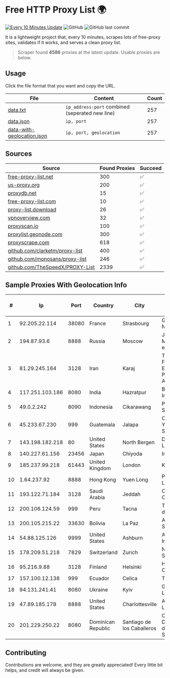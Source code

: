 
# Free HTTP Proxy List 🌍

[![Every 10 Minutes Update](https://github.com/mertguvencli/http-proxy-list/actions/workflows/main.yml/badge.svg?branch=main)](https://github.com/mertguvencli/http-proxy-list/actions/workflows/main.yml)
![GitHub](https://img.shields.io/github/license/mertguvencli/http-proxy-list)
![GitHub last commit](https://img.shields.io/github/last-commit/mertguvencli/http-proxy-list)

It is a lightweight project that, every 10 minutes, scrapes lots of free-proxy sites, validates if it works, and serves a clean proxy list.


> Scraper found **4586** proxies at the latest update. Usable proxies are below.

## Usage

Click the file format that you want and copy the URL.


|File|Content|Count|
|----|-------|-----|
|[data.txt](https://raw.githubusercontent.com/mertguvencli/http-proxy-list/main/proxy-list/data.txt)|`ip_address:port` combined (seperated new line)|257|
|[data.json](https://raw.githubusercontent.com/mertguvencli/http-proxy-list/main/proxy-list/data.json)|`ip, port`|257|
|[data-with-geolocation.json](https://raw.githubusercontent.com/mertguvencli/http-proxy-list/main/proxy-list/data-with-geolocation.json)|`ip, port, geolocation`|257|

## Sources

|Source|Found Proxies|Succeed|
|------|-------------|-------|
|[free-proxy-list.net](https://free-proxy-list.net)|300|✅|
|[us-proxy.org](https://www.us-proxy.org)|200|✅|
|[proxydb.net](http://proxydb.net)|15|✅|
|[free-proxy-list.com](https://free-proxy-list.com/?page=&port=&type%5B%5D=http&type%5B%5D=https&up_time=0&search=Search)|10|✅|
|[proxy-list.download](https://www.proxy-list.download/HTTP)|26|✅|
|[vpnoverview.com](https://vpnoverview.com/privacy/anonymous-browsing/free-proxy-servers)|32|✅|
|[proxyscan.io](https://www.proxyscan.io)|100|✅|
|[proxylist.geonode.com](https://proxylist.geonode.com/api/proxy-list?limit=300&page=1&sort_by=lastChecked&sort_type=desc&protocols=http,https)|300|✅|
|[proxyscrape.com](https://api.proxyscrape.com/v2/?request=displayproxies&protocol=http&timeout=10000&country=all&ssl=all&anonymity=all)|618|✅|
|[github.com/clarketm/proxy-list](https://raw.githubusercontent.com/clarketm/proxy-list/master/proxy-list-raw.txt)|400|✅|
|[github.com/monosans/proxy-list](https://raw.githubusercontent.com/monosans/proxy-list/main/proxies/http.txt)|246|✅|
|[github.com/TheSpeedX/PROXY-List](https://raw.githubusercontent.com/TheSpeedX/PROXY-List/master/http.txt)|2339|✅|


## Sample Proxies With Geolocation Info

|#|Ip|Port|Country|City|Internet Service Provider|
|-|--|----|-------|----|-------------------------|
|1|92.205.22.114|38080|France|Strasbourg|GD MASS Network|
|2|194.87.93.6|8888|Russia|Moscow|JSC Mediasoft ekspert|
|3|81.29.245.164|3128|Iran|Karaj|Tose'h Fanavari Ertebabat Pasargad Arian Co. PJS|
|4|117.251.103.186|8080|India|Hazratpur|BSNL Internet|
|5|49.0.2.242|8090|Indonesia|Cikarawang|PT Usaha Adi Sanggoro|
|6|45.233.67.230|999|Guatemala|Jalapa|Conectividad Y Tecnologia S.A|
|7|143.198.182.218|80|United States|North Bergen|DigitalOcean, LLC|
|8|140.227.61.156|23456|Japan|Chiyoda|InfoSphere|
|9|185.237.99.218|61443|United Kingdom|London|Kamatera Inc|
|10|1.64.237.92|8888|Hong Kong|Yuen Long|PCCW IMS Limited|
|11|193.122.71.184|3128|Saudi Arabia|Jeddah|Oracle Corporation|
|12|200.106.124.59|999|Peru|Tacna|Telefonica del Peru|
|13|200.105.215.22|33630|Bolivia|La Paz|AXS Bolivia S. A.|
|14|54.88.125.126|9999|United States|Ashburn|Amazon.com, Inc.|
|15|178.209.51.218|7829|Switzerland|Zurich|Nine Internet Solutions AG|
|16|95.216.9.88|3128|Finland|Helsinki|Hetzner Online GmbH|
|17|157.100.12.138|999|Ecuador|Celica|Telconet S.A|
|18|94.131.241.41|8080|Ukraine|Kyiv|Gigacloud LLC|
|19|47.89.185.178|8888|United States|Charlottesville|Alibaba.com LLC|
|20|201.229.250.22|8080|Dominican Republic|Santiago de los Caballeros|Compañía Dominicana de Teléfonos S. A.|



## Contributing

Contributions are welcome, and they are greatly appreciated! Every
little bit helps, and credit will always be given.

